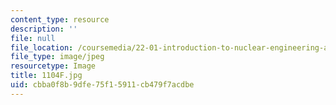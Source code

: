 ```yaml
---
content_type: resource
description: ''
file: null
file_location: /coursemedia/22-01-introduction-to-nuclear-engineering-and-ionizing-radiation-fall-2016/cbba0f8b9dfe75f15911cb479f7acdbe_1104F.jpg
file_type: image/jpeg
resourcetype: Image
title: 1104F.jpg
uid: cbba0f8b-9dfe-75f1-5911-cb479f7acdbe
---
```

